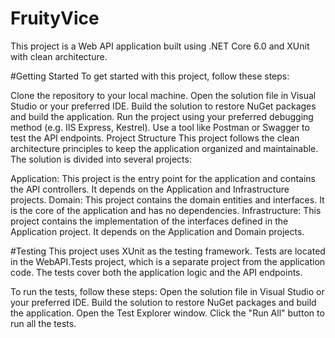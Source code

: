 # FruityVice
This project is a Web API application built using .NET Core 6.0 and XUnit with clean architecture.

#Getting Started
To get started with this project, follow these steps:

Clone the repository to your local machine.
Open the solution file in Visual Studio or your preferred IDE.
Build the solution to restore NuGet packages and build the application.
Run the project using your preferred debugging method (e.g. IIS Express, Kestrel).
Use a tool like Postman or Swagger to test the API endpoints.
Project Structure
This project follows the clean architecture principles to keep the application organized and maintainable. The solution is divided into several projects:

Application: This project is the entry point for the application and contains the API controllers. It depends on the Application and Infrastructure projects.
Domain: This project contains the domain entities and interfaces. It is the core of the application and has no dependencies.
Infrastructure: This project contains the implementation of the interfaces defined in the Application project. It depends on the Application and Domain projects.

#Testing
This project uses XUnit as the testing framework. Tests are located in the WebAPI.Tests project, which is a separate project from the application code. The tests cover both the application logic and the API endpoints.

To run the tests, follow these steps:
Open the solution file in Visual Studio or your preferred IDE.
Build the solution to restore NuGet packages and build the application.
Open the Test Explorer window.
Click the "Run All" button to run all the tests.
